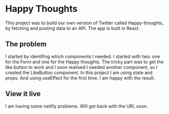 # Happy Thoughts

This project was to build our own version of Twitter called Happy-thoughts, by fetching and posting data to an API. The app is built in React.

## The problem

I started by identifing which components I needed. I started with two: one for the Form and one for the Happy thoughts. The tricky part was to get the like button to work and I soon realised I needed another component, so I created the LikeButton component. In this project I am using state and props. And using useEffect for the first time. I am happy with the result.
## View it live

I am having some netlify problems. Will get back with the URL soon.